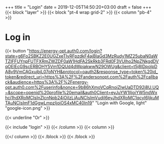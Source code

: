 +++
title = "Login"
date = 2019-12-05T14:50:20+03:00
draft = false
+++
{{< block "layer" >}}
{{< block "pt-4 wrap grid-2" >}}
{{< column "pb-4" >}}
# Log in 

{{< button "https://energy-opt.auth0.com/login?state=g6Fo2SBKZ2E0UGZxeTIyRFpzdkF4ajBlaGd3MzRudy1MZ25ubaN0aWTZIFFUYnpFUTFXRmZWZDF0aW1HdFA2SkRkb3FRd0F3VUlho2NpZNkgdDVqOElEcG9scERBOHY5Vm1DQUd4dWpiakwwN29OWUg&client=t5j8IDpolpDA8v9VmCAGxujbjL07oNYH&protocol=oauth2&response_type=token%20id_token&redirect_uri=https%3A%2F%2Fandersonopt.com%2Fauth%2Fcallback&audience=https%3A%2F%2Fenergy-opt.auth0.com%2Fuserinfo&nonce=9b86hXmoVCqRnoiZlwUaDTD92j8U.UQ~&scope=openid%20profile%20email&auth0Client=eyJuYW1lIjoiYW5ndWxhci1hdXRoMCIsInZlcnNpb24iOiIzLjAuNCIsImVudiI6eyJhdXRoMC1qcyI6IjkuMTAuNCIsImF1dGgwLmpzIjoiOS4xMC40In19" "Login with Google, light" "google-icon.png" >}}

{{< underline "Or" >}}

{{< include "login" >}}
{{< /column >}}
{{< column >}}

{{</ column >}}
{{< /block >}}
{{< /block >}}
